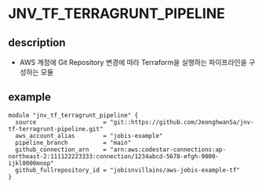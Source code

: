 # JNV_TF_TERRAGRUNT_PIPELINE

## description
* AWS 계정에 Git Repository 변경에 따라 Terraform을 실행하는 파이프라인을 구성하는 모듈

## example
```
module "jnv_tf_terragrunt_pipeline" {
  source                   = "git::https://github.com/JeonghwanSa/jnv-tf-terragrunt-pipeline.git"
  aws_account_alias        = "jobis-example"
  pipeline_branch          = "main"
  github_connection_arn    = "arn:aws:codestar-connections:ap-northeast-2:111122223333:connection/1234abcd-5678-efgh-9000-ijkl0000mnop"
  github_fullrepository_id = "jobisnvillains/aws-jobis-example-tf"
}
```